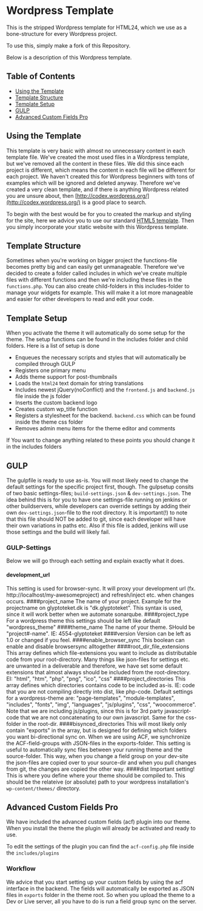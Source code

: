 # Wordpress Template

This is the stripped Wordpress template for HTML24, which we use as a bone-structure for every Wordpress project.

To use this, simply make a fork of this Repository.

Below is a description of this Wordpress template.


## Table of Contents

- [Using the Template](#using-the-template)
- [Template Structure](#template-structure)
- [Template Setup](#template-setup)
- [GULP](#gulp)
- [Advanced Custom Fields Pro](#advanced-custom-fields-pro)

## Using the Template

This template is very basic with almost no unnecessary content in each template file. We've created the most used files in a Wordpress template, but we've removed all the content in these files. We did this since each project is different, which means the content in each file will be different for each project.
We haven't created this for Wordpress beginners with tons of examples which will be ignored and deleted anyway. Therefore we've created a very clean template, and if there is anything Wordpress related you are unsure about, then [http://codex.wordpress.org/](http://codex.wordpress.org/) is a good place to search. 

To begin with the best would be for you to created the markup and styling for the site, here we advice you to use our standard [HTML5 template](https://github.com/HTML24/HTML5-template). Then you simply incorporate your static website with this Wordpress template.

## Template Structure

Sometimes when you're working on bigger project the functions-file becomes pretty big and can easily get unmanageable. Therefore we've decided to create a folder called includes in which we've create multiple files with different functions and then we're including these files in the `functions.php`. You can also create child-folders in this includes-folder to manage your widgets for example.
This will make it a lot more manageable and easier for other developers to read and edit your code.

## Template Setup

When you activate the theme it will automatically do some setup for the theme. The setup functions can be found in the includes folder and child folders. Here is a list of setup is done
* Enqueues the necessary scripts and styles that will automatically be compiled through GULP
* Registers one primary menu
* Adds theme support for post-thumbnails
* Loads the `html24` text domain for string translations
* Includes newest jQuery(noConflict) and the `frontend.js` and `backend.js` file inside the js folder
* Inserts the custom backend logo
* Creates custom wp_title function
* Registers a stylesheet for the backend. `backend.css` which can be found inside the theme css folder
* Removes admin menu items for the theme editor and comments

If You want to change anything related to these points you should change it in the includes folders

## GULP

The gulpfile is ready to use as-is. You will most likely need to change the default settings for the specific project first, though. The gulpsetup consits of two basic settings-files; `build-settings.json` & `dev-settings.json`. The idea behind this is for you to have one settings-file running on jenkins or other buildservers, while developers can override settings by adding their own `dev-settings.json`-file to the root directory. It is important(!) to note that this file should NOT be added to git, since each developer will have their own variations in paths etc. Also if this file is added, jenkins will use those settings and the build will likely fail.

### GULP-Settings
Below we will go through each setting and explain exactly what it does.
#### development_url
This setting is used for browser-sync. It will proxy your development url (fx. http://localhost/my-awesomeproject) and refresh/inject etc. when changes occurs.
####project_name
The name of your project. Example for the projectname on glyptoteket.dk is "dk.glyptoteket". This syntax is used, since it will work better when we automate sonarqube.
####project_type
For a wordpress theme this settings should be left like default "wordpress_theme" 
####theme_name
The name of your theme. SHould be "project#-name". IE: 4554-glyptoteket
####version
Version can be left as 1.0 or changed if you feel.
####enable_browser_sync
This boolean can enable and disable browsersync alltogether
####root_dir_file_extensions
This array defines which file-extensions you want to include as distributable code from your root-directory. Many things like json-files for settings etc. are unwanted in a deliverable and therefore, we have set some default extensions that almost always should be included from the root-directory. EI: "html", "htm", "php", "png", "ico", "css"
####project_directories
This array defines which directories contains code to be included as-is. IE: code that you are not compiling directly into dist, like php-code. Default settings for a wordpress-theme are: "page-templates", "module-templates", "includes", "fonts", "img", "languages", "js/plugins", "css", "woocommerce". Note that we are including js/plugins, since this is for 3rd party javascript-code that we are not concatenating to our own javascript. Same for the css-folder in the root-dir. 
####bisynced_directories
This will most likely only contain "exports" in the array, but is designed for defining which folders you want bi-directional sync on. When we are using ACF, we synchronize the ACF-field-groups with JSON-files in the exports-folder. This setting is useful to automatically sync files between your running theme and the source-folder. This way, when you change a field group on your dev-site the json-files are copied over to your source-dir and when you pull changes from git, the changes are copied the other way. 
####dist
Important setting! This is where you define where your theme should be compiled to. This should be the relateive (or absolute) path to your wordpress installation's `wp-content/themes/` directory.

## Advanced Custom Fields Pro

We have included the advanced custom fields (acf) plugin into our theme. When you install the theme the plugin will already be activated and ready to use.

To edit the settings of the plugin you can find the `acf-config.php` file inside the `includes/plugins`

### Workflow

We advice that you start setting up your custom fields by using the acf interface in the backend. The fields will automatically be exported as JSON files in `exports` folder in the theme root. So when you upload the theme to a Dev or Live server, all you have to do is run a field group sync on the server.